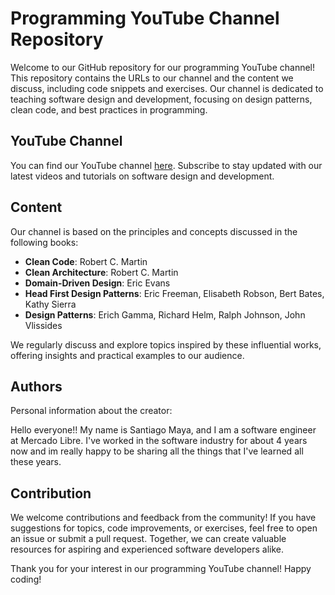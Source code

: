 # Programming YouTube Channel Repository

Welcome to our GitHub repository for our programming YouTube channel! This repository contains the URLs to our channel and the content we discuss, including code snippets and exercises. Our channel is dedicated to teaching software design and development, focusing on design patterns, clean code, and best practices in programming.

## YouTube Channel

You can find our YouTube channel [here](insert_youtube_channel_url). Subscribe to stay updated with our latest videos and tutorials on software design and development.

## Content

Our channel is based on the principles and concepts discussed in the following books:

- **Clean Code**: Robert C. Martin
- **Clean Architecture**: Robert C. Martin
- **Domain-Driven Design**: Eric Evans
- **Head First Design Patterns**: Eric Freeman, Elisabeth Robson, Bert Bates, Kathy Sierra
- **Design Patterns**: Erich Gamma, Richard Helm, Ralph Johnson, John Vlissides

We regularly discuss and explore topics inspired by these influential works, offering insights and practical examples to our audience.

## Authors

Personal information about the creator:

Hello everyone!!  My name is Santiago Maya, and I am a software engineer at Mercado Libre. I've worked in the software industry for about 4 years now and im really happy to be sharing all the things that I've learned all these years. 


## Contribution

We welcome contributions and feedback from the community! If you have suggestions for topics, code improvements, or exercises, feel free to open an issue or submit a pull request. Together, we can create valuable resources for aspiring and experienced software developers alike.

Thank you for your interest in our programming YouTube channel! Happy coding!

